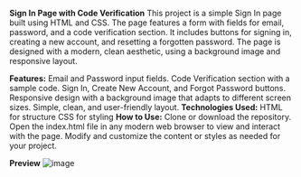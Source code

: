 **Sign In Page with Code Verification**
This project is a simple Sign In page built using HTML and CSS. The page features a form with fields for email, password, and a code verification section. It includes buttons for signing in, creating a new account, and resetting a forgotten password. The page is designed with a modern, clean aesthetic, using a background image and responsive layout.

**Features:**
Email and Password input fields.
Code Verification section with a sample code.
Sign In, Create New Account, and Forgot Password buttons.
Responsive design with a background image that adapts to different screen sizes.
Simple, clean, and user-friendly layout.
**Technologies Used:**
HTML for structure
CSS for styling
**How to Use:**
Clone or download the repository.
Open the index.html file in any modern web browser to view and interact with the page.
Modify and customize the content or styles as needed for your project.

**Preview**
![image](https://github.com/user-attachments/assets/0a22df28-7912-4b0d-bf48-439106546cd4)
